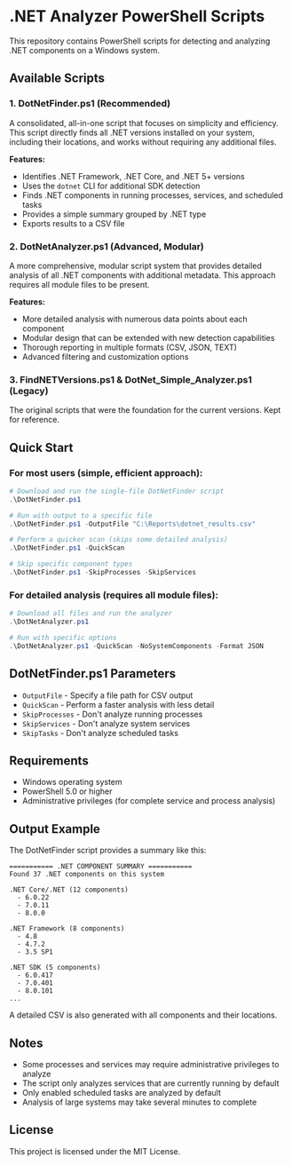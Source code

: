 # .NET Analyzer PowerShell Scripts

This repository contains PowerShell scripts for detecting and analyzing .NET components on a Windows system.

## Available Scripts

### 1. DotNetFinder.ps1 (Recommended)

A consolidated, all-in-one script that focuses on simplicity and efficiency. This script directly finds all .NET versions installed on your system, including their locations, and works without requiring any additional files.

**Features:**
- Identifies .NET Framework, .NET Core, and .NET 5+ versions
- Uses the `dotnet` CLI for additional SDK detection
- Finds .NET components in running processes, services, and scheduled tasks
- Provides a simple summary grouped by .NET type
- Exports results to a CSV file

### 2. DotNetAnalyzer.ps1 (Advanced, Modular)

A more comprehensive, modular script system that provides detailed analysis of all .NET components with additional metadata. This approach requires all module files to be present.

**Features:**
- More detailed analysis with numerous data points about each component
- Modular design that can be extended with new detection capabilities
- Thorough reporting in multiple formats (CSV, JSON, TEXT)
- Advanced filtering and customization options

### 3. FindNETVersions.ps1 & DotNet_Simple_Analyzer.ps1 (Legacy)

The original scripts that were the foundation for the current versions. Kept for reference.

## Quick Start

### For most users (simple, efficient approach):

```powershell
# Download and run the single-file DotNetFinder script
.\DotNetFinder.ps1

# Run with output to a specific file
.\DotNetFinder.ps1 -OutputFile "C:\Reports\dotnet_results.csv"

# Perform a quicker scan (skips some detailed analysis)
.\DotNetFinder.ps1 -QuickScan

# Skip specific component types
.\DotNetFinder.ps1 -SkipProcesses -SkipServices
```

### For detailed analysis (requires all module files):

```powershell
# Download all files and run the analyzer
.\DotNetAnalyzer.ps1

# Run with specific options
.\DotNetAnalyzer.ps1 -QuickScan -NoSystemComponents -Format JSON
```

## DotNetFinder.ps1 Parameters

- `OutputFile` - Specify a file path for CSV output
- `QuickScan` - Perform a faster analysis with less detail
- `SkipProcesses` - Don't analyze running processes
- `SkipServices` - Don't analyze system services
- `SkipTasks` - Don't analyze scheduled tasks

## Requirements

- Windows operating system
- PowerShell 5.0 or higher
- Administrative privileges (for complete service and process analysis)

## Output Example

The DotNetFinder script provides a summary like this:

```
=========== .NET COMPONENT SUMMARY ===========
Found 37 .NET components on this system

.NET Core/.NET (12 components)
  - 6.0.22
  - 7.0.11
  - 8.0.0

.NET Framework (8 components)
  - 4.8
  - 4.7.2
  - 3.5 SP1

.NET SDK (5 components)
  - 6.0.417
  - 7.0.401
  - 8.0.101
...
```

A detailed CSV is also generated with all components and their locations.

## Notes

- Some processes and services may require administrative privileges to analyze
- The script only analyzes services that are currently running by default
- Only enabled scheduled tasks are analyzed by default
- Analysis of large systems may take several minutes to complete

## License

This project is licensed under the MIT License.

